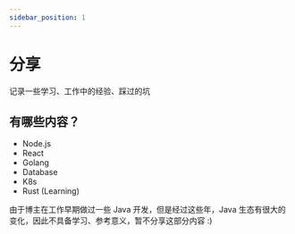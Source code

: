 ```yaml
---
sidebar_position: 1
---
```


# 分享

记录一些学习、工作中的经验、踩过的坑

## 有哪些内容？

- Node.js
- React
- Golang
- Database
- K8s
- Rust (Learning)

由于博主在工作早期做过一些 Java 开发，但是经过这些年，Java 生态有很大的变化，因此不具备学习、参考意义，暂不分享这部分内容 :)


